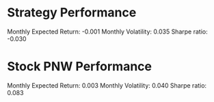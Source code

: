 # Strategy Performance
Monthly Expected Return: -0.001
Monthly Volatility: 0.035
Sharpe ratio: -0.030
# Stock PNW Performance
Monthly Expected Return: 0.003
Monthly Volatility: 0.040
Sharpe ratio: 0.083
